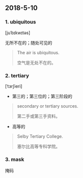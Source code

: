 ## 2018-5-10

### 1. ubiquitous 

[juˈbɪkwɪtəs] 

无所不在的；随处可见的

> The air is ubiquitous.
> 
> 空气是无处不在的。

### 2. tertiary

[ˈtɜrʃieri] 

- 第三的；第三位的；第三阶段的

> secondary or tertiary sources.
> 
> 第二手或第三手资料。

- 高等的

> Selby Tertiary College.
> 
> 塞尔比高等专科学院。

### 3. mask

掩码